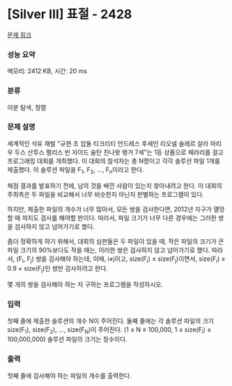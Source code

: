 # [Silver III] 표절 - 2428 

[문제 링크](https://www.acmicpc.net/problem/2428) 

### 성능 요약

메모리: 2412 KB, 시간: 20 ms

### 분류

이분 탐색, 정렬

### 문제 설명

<p>세계적인 석유 재벌 "규현 조 압둘 티크리티 안드레스 후세인 리오넬 솔레르 살라 마리우 두스 산투스 펠리스 빈 자이드 술탄 친나왓 뱅거 7세"는 1등 상품으로 페라리를 걸고 프로그래밍 대회를 개최했다. 이 대회의 참석자는 총 N명이고 각각 솔루션 파일 1개를 제출했다. 이 솔루션 파일을 F<sub>1</sub>, F<sub>2</sub>, ..., F<sub>n</sub>이라고 한다.</p>

<p>채점 결과를 발표하기 전에, 남의 것을 배낀 사람이 있는지 찾아내려고 한다. 이 대회의 주최측은 두 파일을 비교해서 너무 비슷한지 아닌지 판별하는 프로그램이 있다.</p>

<p>하지만, 제출한 파일의 개수가 너무 많아서, 모든 쌍을 검사한다면, 2012년 지구가 멸망할 때 까지도 검사를 해야할 판이다. 따라서, 파일 크기가 너무 다른 경우에는 그러한 쌍을 검사하지 않고 넘어가기로 했다.</p>

<p>좀더 정확하게 하기 위해서, 대회의 심판들은 두 파일이 있을 때, 작은 파일의 크기가 큰 파일 크기의 90%보다도 작을 때는, 이러한 쌍은 검사하지 않고 넘어가기로 했다. 따라서, (F<sub>i</sub>, F<sub>j</sub>) 쌍을 검사해야 하는데, 이때, i≠j이고, size(F<sub>i</sub>) ≤ size(F<sub>j</sub>)이면서, size(F<sub>i</sub>) ≥ 0.9 × size(F<sub>j</sub>)인 쌍만 검사하려고 한다.</p>

<p>몇 개의 쌍을 검사해야 하는 지 구하는 프로그램을 작성하시오.</p>

### 입력 

 <p>첫째 줄에 제출한 솔루션의 개수 N이 주어진다. 둘째 줄에는 각 솔루션 파일의 크기 size(F<sub>1</sub>), size(F<sub>2</sub>), ..., size(F<sub>N</sub>)이 주어진다. (1 ≤ N ≤ 100,000, 1 ≤ size(F<sub>i</sub>) ≤ 100,000,000) 솔루션 파일의 크기는 정수이다.</p>

### 출력 

 <p>첫째 줄에 검사해야 하는 파일의 개수를 출력한다.</p>

